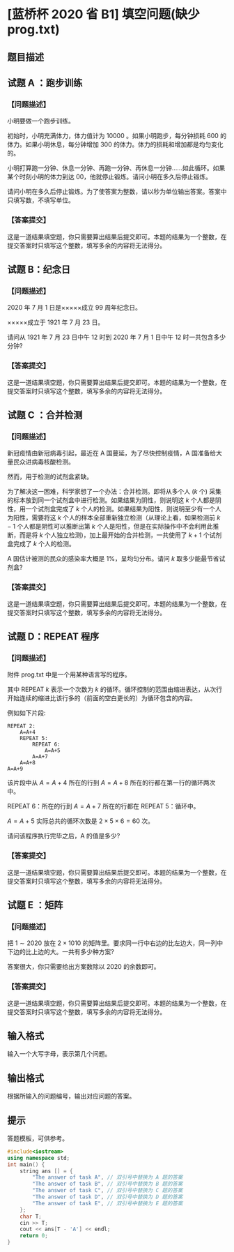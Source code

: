 # [蓝桥杯 2020 省 B1] 填空问题(缺少prog.txt)

## 题目描述

## 试题 A ：跑步训练

### 【问题描述】

小明要做一个跑步训练。

初始时，小明充满体力，体力值计为 $10000$ 。如果小明跑步，每分钟损耗 $600$  的体力。如果小明休息，每分钟增加 $300$  的体力。体力的损耗和增加都是均匀变化的。

小明打算跑一分钟、休息一分钟、再跑一分钟、再休息一分钟……如此循环。如果某个时刻小明的体力到达 00，他就停止锻炼。请问小明在多久后停止锻炼。

请问小明在多久后停止锻炼。为了使答案为整数，请以秒为单位输出答案。答案中只填写数，不填写单位。

### 【答案提交】

这是一道结果填空题，你只需要算出结果后提交即可。本题的结果为一个整数，在提交答案时只填写这个整数，填写多余的内容将无法得分。

## 试题 B：纪念日

### 【问题描述】

$2020$ 年 $7$ 月 $1$ 日是×××××成立 $99$ 周年纪念日。

×××××成立于 $1921$  年 $7$  月 $23$  日。

请问从 $1921$  年 $7$  月 $23$  日中午 $12$  时到 $2020$  年 $7$  月 $1$  日中午 $12$  时一共包含多少分钟?

### 【答案提交】

这是一道结果填空题，你只需要算出结果后提交即可。本题的结果为一个整数，在提交答案时只填写这个整数，填写多余的内容将无法得分。

## 试题 C ：合并检测

### 【问题描述】

新冠疫情由新冠病毒引起，最近在 $\mathrm{A}$ 国蔓延，为了尽快控制疫情，$\mathrm{A}$ 国准备给大量民众进病毒核酸检测。

然而，用于检测的试剂盒紧缺。

为了解决这一困难，科学家想了一个办法：合并检测。即将从多个人 $(k$ 个) 采集的标本放到同一个试剂盒中进行检测。如果结果为阴性，则说明这 $k$ 个人都是阴性，用一个试剂盒完成了 $k$ 个人的检测。如果结果为阳性，则说明至少有一个人为阳性，需要将这 $k$ 个人的样本全部重新独立检测（从理论上看，如果检测前 $k-1$ 个人都是阴性可以推断出第 $k$ 个人是阳性，但是在实际操作中不会利用此推断，而是将 $k$ 个人独立检测)，加上最开始的合并检测，一共使用了 $k+1$ 个试剂盒完成了 $k$ 个人的检测。

$\mathrm{A}$ 国估计被测的民众的感染率大概是 $1 \%$，呈均匀分布。请问 $k$ 取多少能最节省试剂盒?

### 【答案提交】

这是一道结果填空题，你只需要算出结果后提交即可。本题的结果为一个整数，在提交答案时只填写这个整数，填写多余的内容将无法得分。

## 试题 D：REPEAT 程序

### 【问题描述】

附件 prog.txt 中是一个用某种语言写的程序。

其中 REPEAT $k$ 表示一个次数为 $k$ 的循环。循环控制的范围由缩进表达，从次行开始连续的缩进比该行多的（前面的空白更长的）为循环包含的内容。

例如如下片段:

```
REPEAT 2:
    A=A+4
    REPEAT 5:
        REPEAT 6:
            A=A+5
        A=A+7
    A=A+8
A=A+9

```


该片段中从 $A=A+4$ 所在的行到 $A=A+8$ 所在的行都在第一行的循环两次中。

REPEAT 6：所在的行到 $A=A+7$ 所在的行都在 REPEAT 5：循环中。

$A=A+5$ 实际总共的循环次数是 $2 \times 5 \times 6=60$ 次。

请问该程序执行完毕之后，$\mathrm{A}$ 的值是多少?

### 【答案提交】

这是一道结果填空题，你只需要算出结果后提交即可。本题的结果为一个整数，在提交答案时只填写这个整数，填写多余的内容将无法得分。

## 试题 E ：矩阵

### 【问题描述】

把 $1 \sim 2020$ 放在 $2 \times 1010$ 的矩阵里。要求同一行中右边的比左边大，同一列中下边的比上边的大。一共有多少种方案?

答案很大，你只需要给出方案数除以 $2020$  的余数即可。

### 【答案提交】

这是一道结果填空题，你只需要算出结果后提交即可。本题的结果为一个整数，在提交答案时只填写这个整数，填写多余的内容将无法得分。


## 输入格式

输入一个大写字母，表示第几个问题。

## 输出格式

根据所输入的问题编号，输出对应问题的答案。

## 提示

答题模板，可供参考。

```cpp
#include<iostream>
using namespace std;
int main() {
    string ans [] = {
        "The answer of task A", // 双引号中替换为 A 题的答案
        "The answer of task B", // 双引号中替换为 B 题的答案
        "The answer of task C", // 双引号中替换为 C 题的答案
        "The answer of task D", // 双引号中替换为 D 题的答案
        "The answer of task E", // 双引号中替换为 E 题的答案
    };
    char T;
    cin >> T;
    cout << ans[T - 'A'] << endl;
    return 0;
}
```
